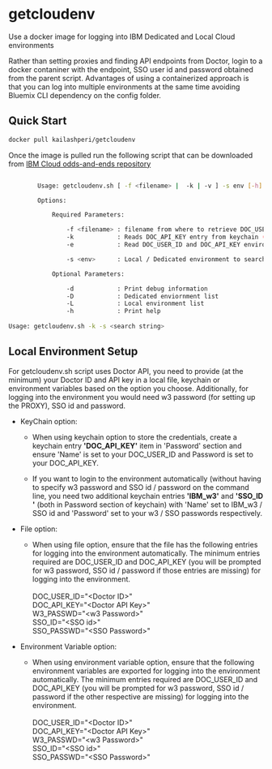 # getcloudenv 
Use a docker image for logging into IBM Dedicated and Local Cloud environments

Rather than setting proxies and finding API endpoints from Doctor, login to a docker contaniner with the endpoint, SSO user id and password obtained from the parent script. Advantages of using a containerized approach is that you can log into multiple environments at the same time avoiding Bluemix CLI dependency on the config folder. 

## Quick Start

```bash
docker pull kailashperi/getcloudenv
```
Once the image is pulled run the following script that can be downloaded from [IBM Cloud odds-and-ends repository](https://github.ibm.com/IBMCloudSupport/odds-and-ends/blob/master/ded-local-cli-access/getcloudenv.sh)
```getcloudenv.sh  -- Retreives Dedicated Local Environment Name, API URL and IBM Cloud Console URL

        Usage: getcloudenv.sh [ -f <filename> |  -k | -v ] -s env [-h] [-d] [-D] [-L]

        Options:

            Required Parameters:

                -f <filename> : filename from where to retrieve DOC_USER_ID and DOC_API_KEY values from (or)
                -k            : Reads DOC_API_KEY entry from keychain (or)
                -e            : Read DOC_USER_ID and DOC_API_KEY environment variables

                -s <env>      : Local / Dedicated environment to search for

            Optional Parameters:

                -d            : Print debug information
                -D            : Dedicated enviornment list
                -L            : Local environment list
                -h            : Print help
                
Usage: getcloudenv.sh -k -s <search string>
```

## Local Environment Setup 
For getcloudenv.sh script uses Doctor API, you need to provide (at the minimum) your Doctor ID and API key in a local file, keychain or environment variables based on the option you choose. Additionally, for logging into the environment you would need w3 password (for setting up the PROXY), SSO id and password.

* KeyChain option: 
  * When using keychain option to store the credentials, create a keychain entry <b>'DOC_API_KEY'</b> item in 'Password' section and ensure 'Name' is set to your DOC_USER_ID and Password is set to your DOC_API_KEY.
  
  * If you want to login to the environment automatically (without having to specify w3 password and SSO id / password 
    on the command line, you need two additional keychain entries <b>'IBM_w3'</b> and <b>'SSO_ID '</b> (both in Password 
    section of keychain) with 'Name' set to IBM_w3 / SSO id and 'Password' set to your w3 / SSO passwords respectively.
    
* File option: 
  * When using file option, ensure that the file has the following entries for logging into the environment 
    automatically. The minimum entries required are DOC_USER_ID and DOC_API_KEY (you will be prompted for w3 password, 
    SSO id / password if those entries are missing) for logging into the environment.<br><br>
    DOC_USER_ID="\<Doctor ID\>"<br>
    DOC_API_KEY="\<Doctor API Key\>"<br>
    W3_PASSWD="\<w3 Password\>"<br>
    SSO_ID="\<SSO id\>"<br>
    SSO_PASSWD="\<SSO Password\>"<br>
    
 * Environment Variable option: 
    * When using environment variable option, ensure that the following environment variables are exported for 
    logging into the environment automatically. The minimum entries required are DOC_USER_ID and DOC_API_KEY (you will be prompted for w3 password, SSO id / password if the other respective are missing) for logging into the environment.<br><br>
    DOC_USER_ID="\<Doctor ID\>"<br>
    DOC_API_KEY="\<Doctor API Key\>"<br>
    W3_PASSWD="\<w3 Password\>"<br>
    SSO_ID="\<SSO id\>"<br>
    SSO_PASSWD="\<SSO Password\>"<br>
